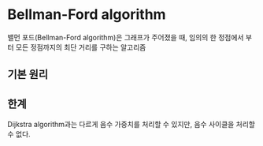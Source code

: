 # Bellman-Ford algorithm

밸먼 포드(Bellman-Ford algorithm)은 그래프가 주어졌을 때, 임의의 한 정점에서 부터 모든 정점까지의 최단 거리를 구하는 알고리즘

## 기본 원리

## 한계

Dijkstra algorithm과는 다르게 음수 가중치를 처리할 수 있지만, 음수 사이클을 처리할 수 없다.